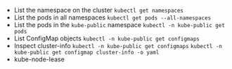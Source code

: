 - List the namespace on the cluster
`kubectl get namespaces`
- List the pods in all namespaces
`kubectl get pods --all-namespaces`
- List the pods in the `kube-public` namespace
`kubectl -n kube-public get pods`
- List ConfigMap objects
`kubectl -n kube-public get configmaps`
- Inspect cluster-info
`kubectl -n kube-public get configmaps`
`kubectl -n kube-public get configmap cluster-info -o yaml`
- kube-node-lease